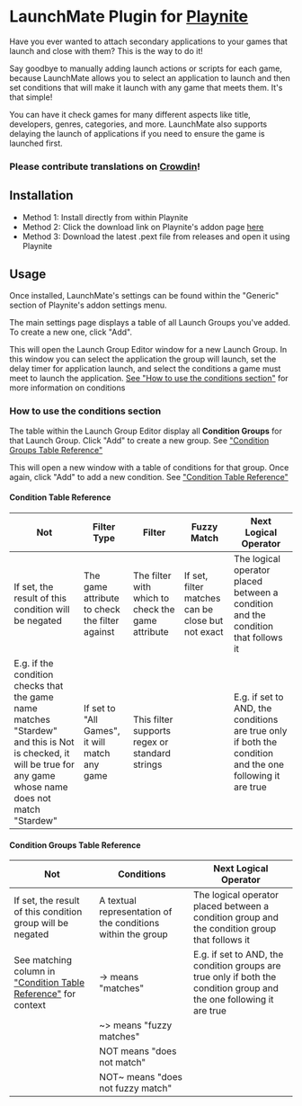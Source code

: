 # LaunchMate Plugin for [Playnite](https://playnite.link/)

Have you ever wanted to attach secondary applications to your games that launch and close with them? This is the way to do it! 

Say goodbye to manually adding launch actions or scripts for each game, because LaunchMate allows you to select an application to launch and then set conditions that will make it launch with any game that meets them. It's that simple!

You can have it check games for many different aspects like title, developers, genres, categories, and more. LaunchMate also supports delaying the launch of applications if you need to ensure the game is launched first.

### Please contribute translations on [Crowdin](https://crowdin.com/project/launchmate)!

## Installation
- Method 1: Install directly from within Playnite
- Method 2: Click the download link on Playnite's addon page [here](https://playnite.link/)
- Method 3: Download the latest .pext file from releases and open it using Playnite

## Usage

Once installed, LaunchMate's settings can be found within the "Generic" section of Playnite's addon settings menu.

The main settings page displays a table of all Launch Groups you've added. To create a new one, click "Add".

This will open the Launch Group Editor window for a new Launch Group. In this window you can select the application the group will launch, set the delay timer for application launch, and select the conditions a game must meet to launch the application.
[See "How to use the conditions section"](#how-to-use-the-conditions-section) for more information on conditions


### How to use the conditions section

The table within the Launch Group Editor display all **Condition Groups** for that Launch Group. Click "Add" to create a new group. See ["Condition Groups Table Reference"](#condition-groups-table-reference)

This will open a new window with a table of conditions for that group. Once again, click "Add" to add a new condition. See ["Condition Table Reference"](#condition-table-reference)

#### Condition Table Reference

|Not|Filter Type|Filter|Fuzzy Match|Next Logical Operator|
| -------- | ------- | -------- | ------- | ------- |
| If set, the result of this condition will be negated | The game attribute to check the filter against | The filter with which to check the game attribute | If set, filter matches can be close but not exact | The logical operator placed between a condition and the condition that follows it |
| E.g. if the condition checks that the game name matches "Stardew" and this is Not is checked, it will be true for any game whose name does not match "Stardew"| If set to "All Games", it will match any game | This filter supports regex or standard strings | | E.g. if set to AND, the conditions are true only if both the condition and the one following it are true |

#### Condition Groups Table Reference

| Not | Conditions | Next Logical Operator |
| -------- | ------- | -------- |
| If set, the result of this condition group will be negated | A textual representation of the conditions within the group | The logical operator placed between a condition group and the condition group that follows it |
| See matching column in ["Condition Table Reference"](#condition-table-reference) for context | -> means "matches" | E.g. if set to AND, the condition groups are true only if both the condition group and the one following it are true |
| | ~> means "fuzzy matches" | |
| | NOT means "does not match" | |
| | NOT~ means "does not fuzzy match" | |